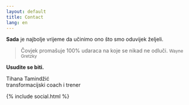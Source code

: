 ```yaml
---
layout: default
title: Contact
lang: en
---
```


**Sada** je najbolje vrijeme da učinimo ono što smo oduvijek željeli.

> Čovjek promašuje 100% udaraca na koje se nikad ne odluči. <small>Wayne Gretzky</small>

**Usudite se biti.**

Tihana Tamindžić<br>
transformacijski coach i trener

{% include social.html %}
